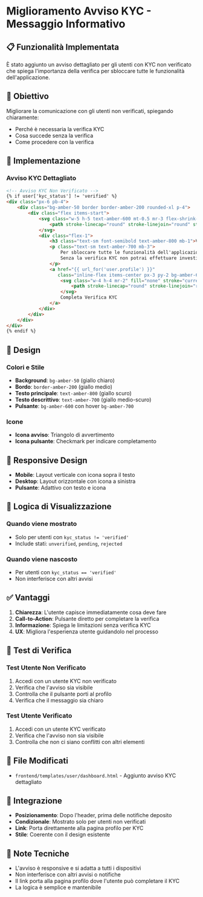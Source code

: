 # Miglioramento Avviso KYC - Messaggio Informativo

## 📋 Funzionalità Implementata

È stato aggiunto un avviso dettagliato per gli utenti con KYC non verificato che spiega l'importanza della verifica per sbloccare tutte le funzionalità dell'applicazione.

## 🎯 Obiettivo

Migliorare la comunicazione con gli utenti non verificati, spiegando chiaramente:
- Perché è necessaria la verifica KYC
- Cosa succede senza la verifica
- Come procedere con la verifica

## 🔧 Implementazione

### Avviso KYC Dettagliato
```html
<!-- Avviso KYC Non Verificato -->
{% if user['kyc_status'] != 'verified' %}
<div class="px-6 pb-4">
    <div class="bg-amber-50 border border-amber-200 rounded-xl p-4">
        <div class="flex items-start">
            <svg class="w-5 h-5 text-amber-600 mt-0.5 mr-3 flex-shrink-0" fill="none" stroke="currentColor" viewBox="0 0 24 24">
                <path stroke-linecap="round" stroke-linejoin="round" stroke-width="2" d="M12 9v2m0 4h.01m-6.938 4h13.856c1.54 0 2.502-1.667 1.732-2.5L13.732 4c-.77-.833-1.964-.833-2.732 0L3.732 16.5c-.77.833.192 2.5 1.732 2.5z"/>
            </svg>
            <div class="flex-1">
                <h3 class="text-sm font-semibold text-amber-800 mb-1">Verifica KYC Richiesta</h3>
                <p class="text-sm text-amber-700 mb-3">
                    Per sbloccare tutte le funzionalità dell'applicazione, completa la verifica della tua identità (KYC). 
                    Senza la verifica KYC non potrai effettuare investimenti o prelievi.
                </p>
                <a href="{{ url_for('user.profile') }}" 
                   class="inline-flex items-center px-3 py-2 bg-amber-600 hover:bg-amber-700 text-white text-sm font-medium rounded-lg transition-colors duration-200">
                    <svg class="w-4 h-4 mr-2" fill="none" stroke="currentColor" viewBox="0 0 24 24">
                        <path stroke-linecap="round" stroke-linejoin="round" stroke-width="2" d="M9 12l2 2 4-4m6 2a9 9 0 11-18 0 9 9 0 0118 0z"/>
                    </svg>
                    Completa Verifica KYC
                </a>
            </div>
        </div>
    </div>
</div>
{% endif %}
```

## 🎨 Design

### Colori e Stile
- **Background**: `bg-amber-50` (giallo chiaro)
- **Bordo**: `border-amber-200` (giallo medio)
- **Testo principale**: `text-amber-800` (giallo scuro)
- **Testo descrittivo**: `text-amber-700` (giallo medio-scuro)
- **Pulsante**: `bg-amber-600` con hover `bg-amber-700`

### Icone
- **Icona avviso**: Triangolo di avvertimento
- **Icona pulsante**: Checkmark per indicare completamento

## 📱 Responsive Design

- **Mobile**: Layout verticale con icona sopra il testo
- **Desktop**: Layout orizzontale con icona a sinistra
- **Pulsante**: Adattivo con testo e icona

## 🔄 Logica di Visualizzazione

### Quando viene mostrato
- Solo per utenti con `kyc_status != 'verified'`
- Include stati: `unverified`, `pending`, `rejected`

### Quando viene nascosto
- Per utenti con `kyc_status == 'verified'`
- Non interferisce con altri avvisi

## ✅ Vantaggi

1. **Chiarezza**: L'utente capisce immediatamente cosa deve fare
2. **Call-to-Action**: Pulsante diretto per completare la verifica
3. **Informazione**: Spiega le limitazioni senza verifica KYC
4. **UX**: Migliora l'esperienza utente guidandolo nel processo

## 🧪 Test di Verifica

### Test Utente Non Verificato
1. Accedi con un utente KYC non verificato
2. Verifica che l'avviso sia visibile
3. Controlla che il pulsante porti al profilo
4. Verifica che il messaggio sia chiaro

### Test Utente Verificato
1. Accedi con un utente KYC verificato
2. Verifica che l'avviso non sia visibile
3. Controlla che non ci siano conflitti con altri elementi

## 📁 File Modificati

- `frontend/templates/user/dashboard.html` - Aggiunto avviso KYC dettagliato

## 🔄 Integrazione

- **Posizionamento**: Dopo l'header, prima delle notifiche deposito
- **Condizionale**: Mostrato solo per utenti non verificati
- **Link**: Porta direttamente alla pagina profilo per KYC
- **Stile**: Coerente con il design esistente

## 📝 Note Tecniche

- L'avviso è responsive e si adatta a tutti i dispositivi
- Non interferisce con altri avvisi o notifiche
- Il link porta alla pagina profilo dove l'utente può completare il KYC
- La logica è semplice e mantenibile

